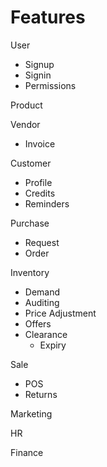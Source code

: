# Features
User
  - Signup
  - Signin
  - Permissions

Product

Vendor
  - Invoice
  
Customer
  - Profile
  - Credits
  - Reminders

Purchase
  - Request
  - Order
  
Inventory
  - Demand
  - Auditing
  - Price Adjustment
  - Offers
  - Clearance
    -  Expiry

Sale
  - POS
  - Returns

Marketing

HR

Finance
